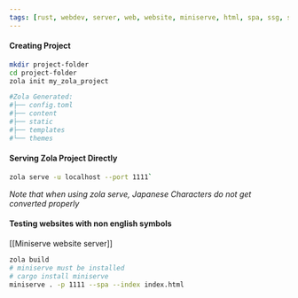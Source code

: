 ```yaml
---
tags: [rust, webdev, server, web, website, miniserve, html, spa, ssg, static]
---
```

#### Creating Project
```bash
mkdir project-folder
cd project-folder
zola init my_zola_project

#Zola Generated:
#├── config.toml
#├── content
#├── static
#├── templates
#└── themes
```

#### Serving Zola Project Directly
```bash
zola serve -u localhost --port 1111`
```
*Note that when using zola serve, Japanese Characters do not get converted properly*

#### Testing websites with non english symbols
[[Miniserve website server]]
```bash
zola build
# miniserve must be installed
# cargo install miniserve
miniserve . -p 1111 --spa --index index.html
```